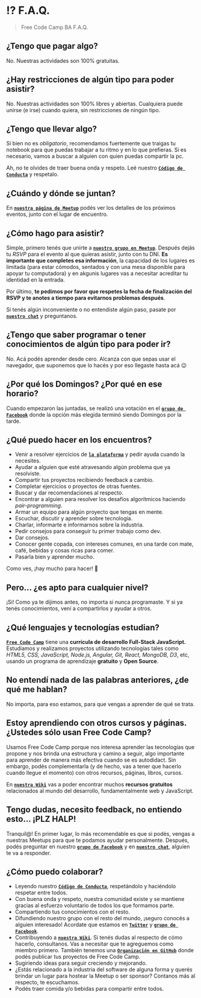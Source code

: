 # :interrobang: F.A.Q.

> Free Code Camp BA F.A.Q.

## ¿Tengo que pagar algo?

No. Nuestras actividades son 100% gratuitas. 

## ¿Hay restricciones de algún tipo para poder asistir?

No. Nuestras actividades son 100% libres y abiertas. Cualquiera puede unirse (e irse) cuando quiera, sin restricciones de ningún tipo. 

## ¿Tengo que llevar algo?

Si bien no es *obligatorio*, recomendamos fuertemente que traigas tu notebook para que puedas trabajar a tu ritmo y en lo que prefieras. Si es necesario, vamos a buscar a alguien con quien puedas compartir la pc.

Ah, no te olvides de traer buena onda y respeto. Leé nuestro **[`Código de Conducta`](https://github.com/FreeCodeCampBA/codigo)** y respetalo.

## ¿Cuándo y dónde se juntan?

En **[`nuestra página de Meetup`](http://www.meetup.com/es/FreeCodeCampBA/)** podés ver los detalles de los próximos eventos, junto con el lugar de encuentro.

## ¿Cómo hago para asistir?

Simple, primero tenés que unirte a **[`nuestro grupo en Meetup`](http://www.meetup.com/es/FreeCodeCampBA/)**. Después dejás tu *RSVP* para el evento al que quieras asistir, junto con tu DNI. **Es importante que completes esa información**, la capacidad de los lugares es limitada (para estar cómodos, sentados y con una mesa disponible para apoyar tu computadora) y en akgunis lugares vas a necesitar acreditar tu identidad en la entrada.  

Por último, **te pedimos por favor que respetes la fecha de finalización del RSVP y te anotes a tiempo para evitarnos problemas después**.

Si tenés algún inconveniente o no entendiste algún paso, pasate por **[`nuestro chat`](http://freecodecampba.org/chat)** y preguntanos.  

## ¿Tengo que saber programar o tener conocimientos de algún tipo para poder ir?

No. Acá podés aprender desde cero. Alcanza con que sepas usar el navegador, que suponemos que lo hacés y por eso llegaste hasta acá :wink:

## ¿Por qué los Domingos? ¿Por qué en ese horario?

Cuando empezaron las juntadas, se realizó una votación en el **[`grupo de Facebook`](https://www.facebook.com/groups/free.code.camp.buenos.aires/)** donde la opción más elegida terminó siendo Domingos por la tarde.

## ¿Qué puedo hacer en los encuentros?

- Venir a resolver ejercicios de **[`la plataforma`](https://www.freecodecamp.com/map)** y pedir ayuda cuando la necesites. 
- Ayudar a alguien que esté atravesando algún problema que ya resolviste.
- Compartir tus proyectos recibiendo feedback a cambio. 
- Completar ejercicios o proyectos de otras fuentes. 
- Buscar y dar recomendaciones al respecto. 
- Encontrar a alguien para resolver los desafíos algorítmicos haciendo *pair-programming*.
- Armar un equipo para algún proyecto que tengas en mente.
- Escuchar, discutir y aprender sobre tecnología.
- Charlar, informarte e informarnos sobre la industria.
- Pedir consejos para conseguir tu primer trabajo como dev.
- Dar consejos.
- Conocer gente copada, con intereses comunes, en una tarde con mate, café, bebidas y cosas ricas para comer.
- Pasarla bien y aprender mucho. 

Como ves, ¡hay mucho para hacer! :rainbow:

## Pero... ¿es apto para cualquier nivel?

¡Si! Como ya te dijimos antes, no importa si nunca programaste. Y si ya tenés conocimientos, vení a compartirlos y ayudar a otros.

## ¿Qué lenguajes y tecnologías estudian?

**[`Free Code Camp`](https://www.freecodecamp.com/)** tiene una **currícula de desarrollo Full-Stack JavaScript.** Estudiamos y realizamos proyectos utilizando tecnologías tales como *HTML5, CSS, JavaScript, Node.js, Angular, Git, React, MongoDB, D3*, etc, usando un programa de aprendizaje **gratuito** y **Open Source**.

## No entendí nada de las palabras anteriores, ¿de qué me hablan?

No importa, para eso estamos, para que vengas a aprender de qué se trata.

## Estoy aprendiendo con otros cursos y páginas. ¿Ustedes sólo usan Free Code Camp?

Usamos Free Code Camp porque nos interesa aprender las tecnologías que propone y nos brinda una estructura y camino a seguir, algo importante para aprender de manera más efectiva cuando se es autodidact. Sin embargo, podés complementarla (y de hecho, vas a tener que hacerlo cuando llegue el momento) con otros recursos, páginas, libros, cursos. 

En **[`nuestra Wiki`](https://github.com/FreeCodeCampBA/links/wiki)** vas a poder encontrar muchos **recursos gratuitos** relacionados al mundo del desarrollo, fundamentalmente web y JavaScript.

## Tengo dudas, necesito feedback, no entiendo esto... ¡PLZ HALP!

Tranquil@! En primer lugar, lo más recomendable es que si podés, vengas a nuestras Meetups para que te podamos ayudar personalmente. Después, podés preguntar en nuestro **[`grupo de Facebook`](https://www.facebook.com/groups/free.code.camp.buenos.aires/)** y en **[`nuestro chat`](http://freecodecampba.org/chat)**, alguien te va a responder.

## ¿Cómo puedo colaborar?

- Leyendo nuestro **[`Código de Conducta`](https://github.com/FreeCodeCampBA/codigo)**, respetándolo y haciéndolo respetar entre todos.
- Con buena onda y respeto, nuestra comunidad existe y se mantiene gracias al esfuerzo voluntario de todos los que formamos parte.
- Compartiendo tus conocimientos con el resto.
- Difundiendo nuestro grupo con el resto del mundo, ¡seguro conocés a alguien interesado! Acordate que estamos en **[`Twitter`](https://twitter.com/FreeCodeCampBA)** y **[`grupo de Facebook`](https://www.facebook.com/groups/free.code.camp.buenos.aires/)**.
- Contribuyendo a **[`nuestra Wiki`](https://github.com/FreeCodeCampBA/links/wiki)**. Si tenés dudas al respecto de cómo hacerlo, consultanos. Vas a necesitar que te agreguemos como miembro primero. También tenemos una **[`Organización en GitHub`](https://github.com/FreeCodeCampBA)** donde podés publicar tus proyectos de Free Code Camp.
- Sugiriendo ideas para seguir creciendo y mejorando.
- ¿Estás relacionado a la industria del software de alguna forma y querés brindar un lugar para hostear la Meetup o ser sponsor? Contanos más al respecto, te escuchamos.
- Podés traer comida y/o bebidas para compartir entre todos.
